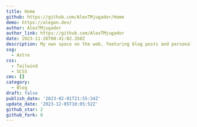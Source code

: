 ```yaml
---
title: Home
github: https://github.com/AlexTMjugador/Home
demo: https://alegon.dev/
author: AlexTMjugador
author_link: https://github.com/AlexTMjugador
date: 2023-11-26T08:41:02.350Z
description: My own space on the web, featuring blog posts and personal highlights.
ssg:
  - Astro
css:
  - Tailwind
  - SCSS
cms: []
category:
  - Blog
draft: false
publish_date: '2023-02-01T21:55:34Z'
update_date: '2023-12-05T10:05:52Z'
github_star: 2
github_fork: 0
---
```

